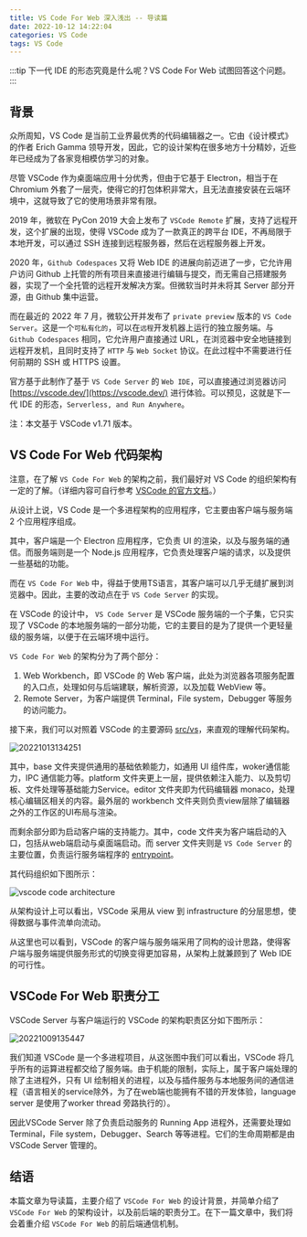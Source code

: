 ```yaml
---
title: VS Code For Web 深入浅出 -- 导读篇
date: 2022-10-12 14:22:04
categories: VS Code
tags: VS Code
---
```


:::tip
下一代 IDE 的形态究竟是什么呢？VS Code For Web 试图回答这个问题。
:::

<!-- more -->

## 背景

众所周知，VS Code 是当前工业界最优秀的代码编辑器之一。它由《设计模式》的作者 Erich Gamma 领导开发，因此，它的设计架构在很多地方十分精妙，近些年已经成为了各家竞相模仿学习的对象。

尽管 VSCode 作为桌面端应用十分优秀，但由于它基于 Electron，相当于在 Chromium 外套了一层壳，使得它的打包体积非常大，且无法直接安装在云端环境中，这就导致了它的使用场景非常有限。

2019 年，微软在 PyCon 2019 大会上发布了 `VSCode Remote` 扩展，支持了远程开发，这个扩展的出现，使得 VSCode 成为了一款真正的跨平台 IDE，不再局限于本地开发，可以通过 SSH 连接到远程服务器，然后在远程服务器上开发。

2020 年，`Github Codespaces` 又将 Web IDE 的进展向前迈进了一步，它允许用户访问 Github 上托管的所有项目来直接进行编辑与提交，而无需自己搭建服务器，实现了一个全托管的远程开发解决方案。但微软当时并未将其 Server 部分开源，由 Github 集中运营。

而在最近的 2022 年 7 月，微软公开并发布了 `private preview` 版本的 `VS Code Server`。这是一个`可私有化的`，可以在`远程`开发机器上运行的独立服务端。与 `Github Codespaces` 相同，它允许用户直接通过 URL，在浏览器中安全地链接到远程开发机，且同时支持了 `HTTP` 与 `Web Socket` 协议。在此过程中不需要进行任何前期的 SSH 或 HTTPS 设置。

官方基于此制作了基于 `VS Code Server` 的 `Web IDE`，可以直接通过浏览器访问 [https://vscode.dev/](https://vscode.dev/) 进行体验。可以预见，这就是下一代 IDE 的形态，`Serverless, and Run Anywhere`。

注：本文基于 VSCode v1.71 版本。

## VS Code For Web 代码架构

注意，在了解 `VS Code For Web` 的架构之前，我们最好对 VS Code 的组织架构有一定的了解。（详细内容可自行参考 [VSCode 的官方文档](https://github.com/microsoft/vscode/wiki/Source-Code-Organization)。）

从设计上说，VS Code 是一个多进程架构的应用程序，它主要由客户端与服务端 2 个应用程序组成。

其中，客户端是一个 Electron 应用程序，它负责 UI 的渲染，以及与服务端的通信。而服务端则是一个 Node.js 应用程序，它负责处理客户端的请求，以及提供一些基础的功能。

而在 `VS Code For Web` 中，得益于使用TS语言，其客户端可以几乎无缝扩展到浏览器中。因此，主要的改动点在于 `VS Code Server` 的实现。

在 VSCode 的设计中， `VS Code Server` 是 VSCode 服务端的一个子集，它只实现了 VSCode 的本地服务端的一部分功能，它的主要目的是为了提供一个更轻量级的服务端，以便于在云端环境中运行。

`VS Code For Web` 的架构分为了两个部分：

1. Web Workbench，即 VSCode 的 Web 客户端，此处为浏览器各项服务配置的入口点，处理如何与后端建联，解析资源，以及加载 WebView 等。
2. Remote Server，为客户端提供 Terminal，File system，Debugger 等服务的访问能力。

接下来，我们可以对照着 VSCode 的主要源码 [src/vs](https://github.com/microsoft/vscode/tree/main/src/vs)，来直观的理解代码架构。

![20221013134251](https://zakum-1252497671.cos.ap-guangzhou.myqcloud.com/20221013134251.png)

其中，base 文件夹提供通用的基础依赖能力，如通用 UI 组件库，woker通信能力，IPC 通信能力等。platform 文件夹更上一层，提供依赖注入能力、以及剪切板、文件处理等基础能力Service。editor 文件夹即为代码编辑器 monaco，处理核心编辑区相关的内容。最外层的 workbench 文件夹则负责view层除了编辑器之外的工作区的UI布局与渲染。

而剩余部分即为启动客户端的支持能力。其中，code 文件夹为客户端启动的入口，包括从web端启动与桌面端启动。而 server 文件夹则是 `VS Code Server` 的主要位置，负责运行服务端程序的 [entrypoint](https://github.com/microsoft/vscode/tree/main/src/vs/server)。

其代码组织如下图所示：

![vscode code architecture](https://zakum-1252497671.cos.ap-guangzhou.myqcloud.com/20221017142530.png)

从架构设计上可以看出，VSCode 采用从 view 到 infrastructure 的分层思想，使得数据与事件流单向流动。

从这里也可以看到，VSCode 的客户端与服务端采用了同构的设计思路，使得客户端与服务端提供服务形式的切换变得更加容易，从架构上就兼顾到了 Web IDE 的可行性。

## VSCode For Web 职责分工

VSCode Server 与客户端运行的 VSCode 的架构职责区分如下图所示：

![20221009135447](https://zakum-1252497671.cos.ap-guangzhou.myqcloud.com/20221009135447.png)

我们知道 VSCode 是一个多进程项目，从这张图中我们可以看出，VSCode 将几乎所有的运算进程都交给了服务端。由于机能的限制，实际上，属于客户端处理的除了主进程外，只有 UI 绘制相关的进程，以及与插件服务与本地服务间的通信进程（语言相关的service除外，为了在web端也能拥有不错的开发体验，language server 是使用了worker thread 旁路执行的）。

因此VSCode Server 除了负责启动服务的 Running App 进程外，还需要处理如 Terminal，File system，Debugger、Search 等等进程。它们的生命周期都是由 VSCode Server 管理的。

## 结语

本篇文章为导读篇，主要介绍了 `VSCode For Web` 的设计背景，并简单介绍了 `VSCode For Web` 的架构设计，以及前后端的职责分工。在下一篇文章中，我们将会着重介绍 `VSCode For Web` 的前后端通信机制。
